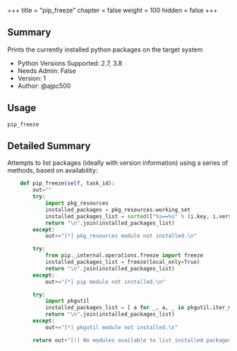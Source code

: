 +++
title = "pip_freeze"
chapter = false
weight = 100
hidden = false
+++

## Summary

Prints the currently installed python packages on the target system

- Python Versions Supported: 2.7, 3.8
- Needs Admin: False  
- Version: 1  
- Author: @ajpc500

## Usage

```
pip_freeze
```

## Detailed Summary

Attempts to list packages (ideally with version information) using a series of methods, based on availability:

```Python
    def pip_freeze(self, task_id):
        out=""
        try:
            import pkg_resources
            installed_packages = pkg_resources.working_set
            installed_packages_list = sorted(["%s==%s" % (i.key, i.version) for i in installed_packages])
            return "\n".join(installed_packages_list)
        except:
            out+="[*] pkg_resources module not installed.\n"

        try:
            from pip._internal.operations.freeze import freeze
            installed_packages_list = freeze(local_only=True)
            return "\n".join(installed_packages_list)
        except:
            out+="[*] pip module not installed.\n"

        try:
            import pkgutil
            installed_packages_list = [ a for _, a, _ in pkgutil.iter_modules()]
            return "\n".join(installed_packages_list)
        except:
            out+="[*] pkgutil module not installed.\n"

        return out+"[!] No modules available to list installed packages." 
```

